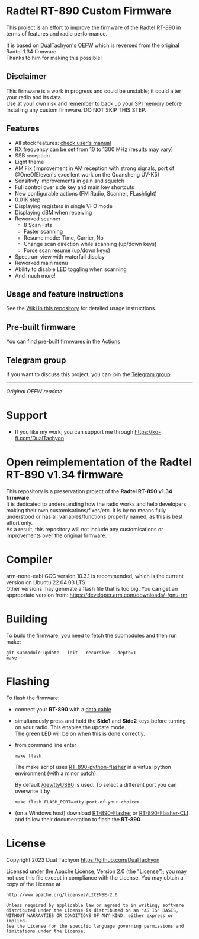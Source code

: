 # Radtel RT-890 Custom Firmware

This project is an effort to improve the firmware of the Radtel RT-890 in terms of features and radio performance.

It is based on [DualTachyon's OEFW](https://github.com/OEFW-community/radtel-rt-890-oefw) which is reversed from the original Radtel 1.34 firmware.  
Thanks to him for making this possible!

## Disclaimer
This firmware is a work in progress and could be unstable; it could alter your radio and its data.  
Use at your own risk and remember to [back up your SPI memory](https://github.com/OEFW-community/RT-890-custom-firmware/wiki/SPI) before installing any custom firmware.  DO NOT SKIP THIS STEP.

## Features
- All stock features: [check user's manual](https://cdn.shopifycdn.net/s/files/1/0564/8855/8800/files/RT-890_user_manual.pdf?v=1670288968)
- RX frequency can be set from 10 to 1300 MHz (results may vary)
- SSB reception
- Light theme
- AM Fix (improvement in AM reception with strong signals, port of @OneOfEleven's excellent work on the Quansheng UV-K5)
- Sensitivty improvements in gain and squelch 
- Full control over side key and main key shortcuts
- New configurable actions (FM Radio, Scanner, FLashlight)
- 0.01K step
- Displaying registers in single VFO mode
- Displaying dBM when receiving
- Reworked scanner
  - 8 Scan lists
  - Faster scanning
  - Resume mode: Time, Carrier, No
  - Change scan direction while scanning (up/down keys)
  - Force scan resume (up/down keys)
- Spectrum view with waterfall display
- Reworked main menu
- Ability to disable LED toggling when scanning
- And much more!

## Usage and feature instructions
See the [Wiki in this repository](https://github.com/OEFW-community/RT-890-custom-firmware/wiki) for detailed usage instructions.

## Pre-built firmware
You can find pre-built firmwares in the [Actions](https://github.com/OEFW-community/RT-890-custom-firmware/actions)

## Telegram group
If you want to discuss this project, you can join the [Telegram group](https://t.me/RT890_OEFW).


---
_Original OEFW readme_

# Support

* If you like my work, you can support me through https://ko-fi.com/DualTachyon

# Open reimplementation of the Radtel RT-890 v1.34 firmware

This repository is a preservation project of the **Radtel RT-890 v1.34 firmware**. \
It is dedicated to understanding how the radio works and help developers making their own customisations/fixes/etc.
It is by no means fully understood or has all variables/functions properly named, as this is best effort only. \
As a result, this repository will not include any customisations or improvements over the original firmware.

# Compiler

arm-none-eabi GCC version 10.3.1 is recommended, which is the current version on Ubuntu 22.04.03 LTS. \
Other versions may generate a flash file that is too big.
You can get an appropriate version from: https://developer.arm.com/downloads/-/gnu-rm

# Building

To build the firmware, you need to fetch the submodules and then run make:
```
git submodule update --init --recursive --depth=1
make
```

# Flashing

To flash the firmware:
- connect your **RT-890** with a [data cable](https://www.radtels.com/de/collections/program-cables/products/radtel-usb-programming-cable-software-download-for-radtel-rt-490-rt-10-rt12-px-888k-rt-830-two-way-radio-walkie-talkie)
- simultanously press and hold the **Side1** and **Side2** keys before turning on your radio. This enables the update mode. \
The green LED will be on when this is done correctly.
- from command line enter
   ```
   make flash
   ```
   The make script uses [RT-890-python-flasher](https://github.com/OEFW-community/RT-890-python-flasher) in a virtual python environment (with a minor [patch](external/rt_890_flasher.patch)).

   By default [/dev/ttyUSB0](Makefile#L284-L290) is used. To select a different port you can overwrite it by
   ```
   make flash FLASH_PORT=<tty-port-of-your-choice>
   ```
- (on a Windows host) download [RT-890-Flasher](https://github.com/OEFW-community/radtel-rt-890-flasher) or [RT-890-Flasher-CLI](https://github.com/OEFW-community/radtel-rt-890-flasher-cli) and follow their documentation to flash the **RT-890**.

# License

Copyright 2023 Dual Tachyon
https://github.com/DualTachyon

Licensed under the Apache License, Version 2.0 (the "License");
you may not use this file except in compliance with the License.
You may obtain a copy of the License at

    http://www.apache.org/licenses/LICENSE-2.0

    Unless required by applicable law or agreed to in writing, software
    distributed under the License is distributed on an "AS IS" BASIS,
    WITHOUT WARRANTIES OR CONDITIONS OF ANY KIND, either express or implied.
    See the License for the specific language governing permissions and
    limitations under the License.

